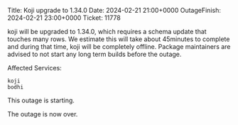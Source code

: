 Title: Koji upgrade to 1.34.0
Date: 2024-02-21 21:00+0000
OutageFinish: 2024-02-21 23:00+0000
Ticket: 11778

koji will be upgraded to 1.34.0, which requires a schema update that touches many rows. We estimate this will take about 45minutes to complete and during that time, koji will be completely offline.
Package maintainers are advised to not start any long term builds before the outage.

Affected Services:

    koji
    bodhi

This outage is starting.

The outage is now over.
